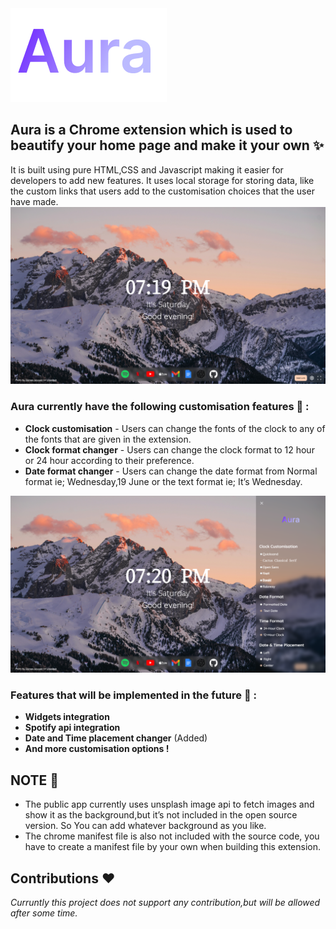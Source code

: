 <picture>
  <source media="(prefers-color-scheme: dark)" srcset="[https://github.com/harryfrzz/Aura/blob/main/icons/github%20logo.png]">
  <source media="(prefers-color-scheme: light)" srcset="[https://github.com/harryfrzz/Aura/blob/main/icons/github%20logo.png]">
  <img src="https://github.com/harryfrzz/Aura/blob/main/icons/github%20logo.png">
</picture>

## Aura is a Chrome extension which is used to beautify your home page and make it your own :sparkles:

It is built using pure HTML,CSS and Javascript making it easier for developers to add new features.
It uses local storage for storing data, like the custom links that users add to the customisation choices that the user have made.
<picture>
  <source media="(prefers-color-scheme: dark)" srcset="[https://github.com/harryfrzz/Aura/blob/main/Screenshots/home-main.png]">
  <source media="(prefers-color-scheme: light)" srcset="[https://github.com/harryfrzz/Aura/blob/main/Screenshots/home-main.png]">
  <img src="https://github.com/harryfrzz/Aura/blob/main/Screenshots/home-main.png">
</picture>

### Aura currently have the following customisation features :art: :
* **Clock customisation** - Users can change the fonts of the clock to any of the fonts that are given in the extension.
* **Clock format changer** - Users can change the clock format to 12 hour or 24 hour according to their preference.
* **Date format changer** - Users can change the date format from Normal format ie; Wednesday,19 June or the text format ie; It’s Wednesday.

<picture>
  <source media="(prefers-color-scheme: dark)" srcset="[https://github.com/harryfrzz/Aura/blob/main/Screenshots/home-main-features.png]">
  <source media="(prefers-color-scheme: light)" srcset="[https://github.com/harryfrzz/Aura/blob/main/Screenshots/home-main-features.png]">
  <img src="https://github.com/harryfrzz/Aura/blob/main/Screenshots/home-main-features.png">
</picture>

### Features that will be implemented in the future :dart: :
* **Widgets integration** 
* **Spotify api integration** 
* **Date and Time placement changer** (Added)
* **And more customisation options !**

## NOTE :pushpin: 
* The public app currently uses unsplash image api to fetch images and show it as the background,but it’s not included in the open source version. So You can add whatever background as you like.
* The chrome manifest file is also not included with the source code, you have to create a manifest file by your own when building this extension.
## Contributions :hearts:
*Curruntly this project does not support any contribution,but will be allowed after some time.*
